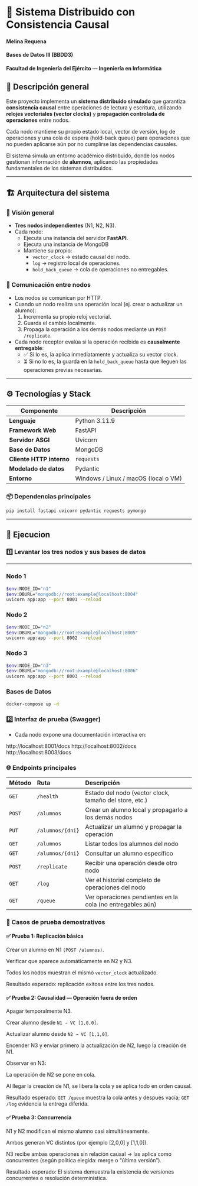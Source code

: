 # 🧾 Sistema Distribuido con Consistencia Causal
#### Melina Requena
#### Bases de Datos III (BBDD3)
#### Facultad de Ingeniería del Ejército — Ingeniería en Informática


## 📌 Descripción general

Este proyecto implementa un **sistema distribuido simulado** que garantiza **consistencia causal** entre operaciones de lectura y escritura, utilizando **relojes vectoriales (vector clocks)** y **propagación controlada de operaciones** entre nodos.

Cada nodo mantiene su propio estado local, vector de versión, log de operaciones y una cola de espera (hold-back queue) para operaciones que no pueden aplicarse aún por no cumplirse las dependencias causales.

El sistema simula un entorno académico distribuido, donde los nodos gestionan información de **alumnos**, aplicando las propiedades fundamentales de los sistemas distribuidos.

---

## 🏗️ Arquitectura del sistema

### 🔹 Visión general

- **Tres nodos independientes** (N1, N2, N3).  
- Cada nodo:
  - Ejecuta una instancia del servidor **FastAPI**. 
  - Ejecuta una instancia de MongoDB
  - Mantiene su propio:  
    - `vector_clock` → estado causal del nodo.  
    - `log` → registro local de operaciones.  
    - `hold_back_queue` → cola de operaciones no entregables.

### 🔹 Comunicación entre nodos
- Los nodos se comunican por HTTP.  
- Cuando un nodo realiza una operación local (ej. crear o actualizar un alumno):
  1. Incrementa su propio reloj vectorial.  
  2. Guarda el cambio localmente.  
  3. Propaga la operación a los demás nodos mediante un `POST /replicate`.  
- Cada nodo receptor evalúa si la operación recibida es **causalmente entregable**:
  - ✅ Si lo es, la aplica inmediatamente y actualiza su vector clock.  
  - ⏳ Si no lo es, la guarda en la `hold_back_queue` hasta que lleguen las operaciones previas necesarias.

---

## ⚙️ Tecnologías y Stack

| Componente               | Descripción                          |
|--------------------------|--------------------------------------|
| **Lenguaje**             | Python 3.11.9                        |
| **Framework Web**        | FastAPI                              |
| **Servidor ASGI**        | Uvicorn                              |
| **Base de Datos**        | MongoDB                              |'
| **Cliente HTTP interno** | `requests`                           |
| **Modelado de datos**    | Pydantic                             |
| **Entorno**              | Windows / Linux / macOS (local o VM) |

### 📦 Dependencias principales
```bash
pip install fastapi uvicorn pydantic requests pymongo
```

---

## 🚀 Ejecucion
### 1️⃣ Levantar los tres nodos y sus bases de datos

---

### Nodo 1
```bash
$env:NODE_ID="n1"
$env:DBURL="mongodb://root:example@localhost:8004"
uvicorn app:app --port 8001 --reload
```


### Nodo 2
```bash
$env:NODE_ID="n2"
$env:DBURL="mongodb://root:example@localhost:8005"
uvicorn app:app --port 8002 --reload
```

### Nodo 3
```bash
$env:NODE_ID="n3"
$env:DBURL="mongodb://root:example@localhost:8006"
uvicorn app:app --port 8003 --reload
```
### Bases de Datos
```bash
docker-compose up -d
```

### 2️⃣ Interfaz de prueba (Swagger)

- Cada nodo expone una documentación interactiva en:

http://localhost:8001/docs
http://localhost:8002/docs
http://localhost:8003/docs


### 🌐 Endpoints principales

| Método | Ruta             | Descripción                                                |
| :----- | :--------------- | :--------------------------------------------------------- |
| `GET`  | `/health`        | Estado del nodo (vector clock, tamaño del store, etc.)     |
| `POST` | `/alumnos`       | Crear un alumno local y propagarlo a los demás nodos       |
| `PUT`  | `/alumnos/{dni}` | Actualizar un alumno y propagar la operación               |
| `GET`  | `/alumnos`       | Listar todos los alumnos del nodo                          |
| `GET`  | `/alumnos/{dni}` | Consultar un alumno específico                             |
| `POST` | `/replicate`     | Recibir una operación desde otro nodo                      |
| `GET`  | `/log`           | Ver el historial completo de operaciones del nodo          |
| `GET`  | `/queue`         | Ver operaciones pendientes en la cola (no entregables aún) |


### 🧪 Casos de prueba demostrativos

#### ✅ Prueba 1: Replicación básica

Crear un alumno en N1 `(POST /alumnos)`.

Verificar que aparece automáticamente en N2 y N3.

Todos los nodos muestran el mismo `vector_clock` actualizado.

Resultado esperado: replicación exitosa entre los tres nodos.

#### ✅ Prueba 2: Causalidad — Operación fuera de orden

Apagar temporalmente N3.

Crear alumno desde `N1 → VC [1,0,0]`.

Actualizar alumno desde `N2 → VC [1,1,0]`.

Encender N3 y enviar primero la actualización de N2, luego la creación de N1.

Observar en N3:

La operación de N2 se pone en cola.

Al llegar la creación de N1, se libera la cola y se aplica todo en orden causal.

Resultado esperado:
`GET /queue` muestra la cola antes y después vacía;
`GET /log` evidencia la entrega diferida.

#### ✅ Prueba 3: Concurrencia

N1 y N2 modifican el mismo alumno casi simultáneamente.

Ambos generan VC distintos (por ejemplo [2,0,0] y [1,1,0]).

N3 recibe ambas operaciones sin relación causal → las aplica como concurrentes (según política elegida: merge o “última versión”).

Resultado esperado:
El sistema demuestra la existencia de versiones concurrentes o resolución determinística.